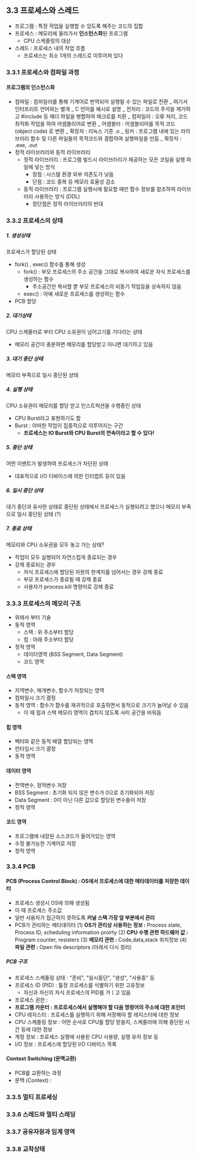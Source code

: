 ## 3.3 프로세스와 스레드

- 프로그램 : 특정 작업을 실행할 수 있도록 해주는 코드의 집합
- 프로세스 : 메모리에 올라가서 **인스턴스화**된 프로그램
  - CPU 스케줄링의 대상
- 스레드 : 프로세스 내의 작업 흐름
  - 프로세스는 최소 1개의 스레드로 이루어져 있다

### 3.3.1 프로세스와 컴파일 과정

#### 프로그램의 인스턴스화

- 컴파일 : 컴파일러를 통해 기계어로 번역되어 실행될 수 있는 파일로 전환
  _ 여기서 인터프리트 언어와는 별개
  _ C 언어를 예시로 설명
  _ 전처리 : 코드의 주석을 제거하고 #include 등 헤더 파일을 병합하여 매크로를 치환
  _ 컴파일러 : 오류 처리, 코드 최적화 작업을 하여 어셈블리어로 변환
  _ 어셈블러 : 어셈블리어를 목적 코드(object code) 로 변환
  _ 확장자 : 리눅스 기준 .o
  _ 링커 : 프로그램 내에 있는 라이브러리 함수 및 다른 파일들의 목적코드와 결합하여 실행파일을 만듬
  _ 확장자 : .exe, .out
  <br>
- 정적 라이브러리와 동적 라이브러리
  - 정적 라이브러리 : 프로그램 빌드시 라이브러리가 제공하는 모든 코일을 실행 파일에 넣는 방식
    - 장점 : 시스템 환경 외부 의존도가 낮음
    - 단점 : 코드 중복 등 메모리 효율성 감소
  - 동적 라이브러리 : 프로그램 실행시에 필요할 때만 함수 정보를 참조하여 라이브러리 사용하는 방식 (DDL)
    - 장단점은 정적 라이브러리의 반대

### 3.3.2 프로세스의 상태

##### 1. 생성상태

프로세스가 할당된 상태

- fork() , exec() 함수를 통해 생성
  - fork() : 부모 프로세스의 주소 공간을 그대로 복사하여 새로운 자식 프로세스를 생성하는 함수
    - 주소공간만 복사할 뿐 부모 프로세스의 비동기 작업등을 상속하지 않음
  - exec() : 아예 새로운 프로세스를 생성하는 함수
- PCB 할당

##### 2. 대기상태

CPU 스케줄러로 부터 CPU 소유권이 넘어고기를 기다리는 상태

- 메모리 공간이 충분하면 메모리를 할당받고 아니면 대기하고 있음

##### 3. 대기 중단 상태

메모리 부족으로 일시 중단된 상태

##### 4. 실행 상태

CPU 소유권이 메모리를 할당 받고 인스트럭션을 수행중인 상태

- CPU Burst라고 표현하기도 함
- Burst : 어떠한 작업이 집중적으로 이루어지는 구간
  - **프로세스는 IO Burst와 CPU Burst의 연속이라고 할 수 있다!**

##### 5. 중단 상태

어떤 이벤트가 발생하여 프로세스가 차단된 상태

- 대표적으로 I/O 디바이스에 의한 인터럽트 등이 있음

##### 6. 일시 중단 상태

대기 중단과 유사한 상태로 중단된 상태에서 프로세스가 실행되려고 했으나 메모리 부족으로 일시 중단된 상태 (?)

##### 7. 종료 상태

메모리와 CPU 소유권을 모두 놓고 가는 상태?

- 작업이 모두 실행되어 자연스럽게 종료되는 경우
- 강제 종료되는 경우
  - 자식 프로세스에 할당된 자원의 한계치를 넘어서는 경우 강제 종료
  - 부모 프로세스가 종료될 때 강제 종료
  - 사용자가 process.kill 명령어로 강제 종료

### 3.3.3 프로세스의 메모리 구조

- 위에서 부터 기술
- 동적 영역
  - 스택 : 위 주소부터 할당
  - 힙 : 아래 주소부터 할당
- 정적 영역
  - 데이터영역 (BSS Segment, Data Segment)
  - 코드 영역

#### 스택 영역

- 지역변수, 매개변수, 함수가 저장되는 영역
- 컴파일시 크기 결정
- 동적 영역 : 함수가 함수를 재귀적으로 호출하면서 동적으로 크기가 늘어날 수 있음
  - 이 때 힙과 스택 메모리 영역이 겹치지 않도록 사이 공간을 비워둠

#### 힙 영역

- 벡터와 같은 동적 배열 할당되는 영역
- 런타임시 크기 결정
- 동적 영역

#### 데이터 영역

- 전역변수, 정적변수 저장
- BSS Segment : 초기화 되지 않은 변수가 0으로 초기화되어 저장
- Data Segment : 0이 아닌 다른 값으로 할당된 변수들이 저장
- 정적 영역

#### 코드 영역

- 프로그램에 내장된 소스코드가 들어가있는 영역
- 수정 불가능한 기계어로 저장
- 정적 영역

### 3.3.4 PCB

#### PCB (Process Control Block) : OS에서 프로세스에 대한 메타데이터를 저장한 데이터

- 프로세스 생성시 OS에 의해 생성됨
- 이 때 프로세스 주소값
- 일반 사용자가 접근하지 못하도록 **커널 스택 가장 앞 부분에서 관리**
- PCB가 관리하는 메타데이터
  (1) **OS가 관리상 사용하는 정보 :** Process state, Process ID, scheduling information proirty
  (2) **CPU 수행 관련 하드웨어 값 :** Program counter, resisters
  (3) **메모리 관련 :** Code,data,stack 위치정보
  (4) **파일 관련 :** Open file descriptors
  (아래서 다시 정리)

##### PCB 구조

- 프로세스 스케줄링 상태 : "준비", "일시중단", "생성", "사용중" 등
- 프로세스 ID (PID) : 틀정 프로세스를 식별하기 위한 고유정보
  - 자신과 자신의 자식 프로세스의 PID를 가ㅣ고 있음
- 프로세스 권한 :
- **프로그램 카운터 : 프로로세스에서 실행해야 할 다음 명령어의 주소에 대한 포인터**
- CPU 레지스터 : 프로세스를 실행하기 위해 저장해야 할 레지스터에 대한 정보
- CPU 스케줄링 정보 : 어떤 순서로 CPU를 할당 받을지, 스케줄러에 의해 중단된 시간 등에 대한 정보
- 계정 정보 : 프로세스 실행에 사용된 CPU 사용량, 실행 유저 정보 등
- I/O 정보 : 프로세스에 할당된 I/O 디바이스 목록

#### Context Switching (문맥교환)

- PCB를 교환하는 과정
- 문맥 (Context) :

### 3.3.5 멀티 프로세싱

### 3.3.6 스레드와 멀티 스레딩

### 3.3.7 공유자원과 임계 영역

### 3.3.8 교착상태
